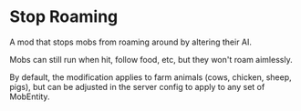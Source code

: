 # Stop Roaming
A mod that stops mobs from roaming around by altering their AI.

Mobs can still run when hit, follow food, etc, but they won't roam aimlessly.

By default, the modification applies to farm animals (cows, chicken, sheep, pigs), but can be adjusted in the server config to apply to any set of MobEntity.